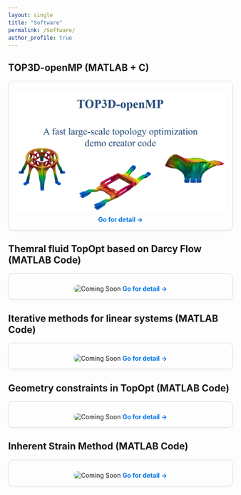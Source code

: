 ```yaml
---
layout: single
title: "Software"
permalink: /Software/
author_profile: true
---
```


<style>
.card-grid {
  display: grid;
  grid-template-columns: repeat(auto-fit, minmax(280px, 1fr));
  gap: 20px;
}
.card {
  border: 1px solid #ddd;
  border-radius: 10px;
  padding: 15px;
  box-shadow: 0 2px 6px rgba(0, 0, 0, 0.05);
  text-align: center;
}
.card img {
  width: 100%;
  border-radius: 8px;
}
.card h4 {
  font-size: 16px;
  margin-top: 10px;
}
.card a {
  display: inline-block;
  margin-top: 6px;
  font-weight: bold;
  text-decoration: none;
  color: #0073e6;
}
.card a:hover {
  color: #0056a3;
}
</style>

## TOP3D-openMP (MATLAB + C)
<div class="card-grid">
<div class="card">
  <img src="/images/封面.png" alt="Coming Soon" style="width:100%; margin-top:10px; border-radius:8px;">
  <a href="{{ '/softwares/software_1/' | relative_url }}" class="btn">Go for detail →</a>
</div>
</div>

## Themral fluid TopOpt based on Darcy Flow (MATLAB Code)
<div class="card-grid">
<div class="card">
  <img src="/images/MFTD/22.gif" alt="Coming Soon" style="width:100%; margin-top:10px; border-radius:8px;">
  <a href="{{ '/portfolio/software_2/' | relative_url }}" class="btn">Go for detail →</a>
</div>
</div>

## Iterative methods for linear systems (MATLAB Code)
<div class="card-grid">
<div class="card">
  <img src="/images/MFTD/22.gif" alt="Coming Soon" style="width:100%; margin-top:10px; border-radius:8px;">
  <a href="{{ '/portfolio/software_2/' | relative_url }}" class="btn">Go for detail →</a>
</div>
</div>

## Geometry constraints in TopOpt (MATLAB Code)
<div class="card-grid">
<div class="card">
  <img src="/images/MFTD/22.gif" alt="Coming Soon" style="width:100%; margin-top:10px; border-radius:8px;">
  <a href="{{ '/portfolio/software_2/' | relative_url }}" class="btn">Go for detail →</a>
</div>
</div>

## Inherent Strain Method (MATLAB Code)
<div class="card-grid">
<div class="card">
  <img src="/images/MFTD/22.gif" alt="Coming Soon" style="width:100%; margin-top:10px; border-radius:8px;">
  <a href="{{ '/portfolio/portfolio-2/' | relative_url }}" class="btn">Go for detail →</a>
</div>
</div>